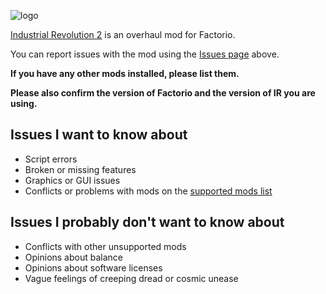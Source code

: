 [logo]: https://i.ibb.co/vJfwd78/IR-logo.png
![logo][]

[Industrial Revolution 2](https://mods.factorio.com/mod/IndustrialRevolution) is an overhaul mod for Factorio. 

You can report issues with the mod using the [Issues page](https://github.com/Deadlock989/IndustrialRevolution/issues) above.

**If you have any other mods installed, please list them.**

**Please also confirm the version of Factorio and the version of IR you are using.**

## Issues I want to know about

* Script errors
* Broken or missing features
* Graphics or GUI issues
* Conflicts or problems with mods on the [supported mods list](https://mods.factorio.com/mod/IndustrialRevolution/faq)

## Issues I probably don't want to know about

* Conflicts with other unsupported mods
* Opinions about balance
* Opinions about software licenses
* Vague feelings of creeping dread or cosmic unease
